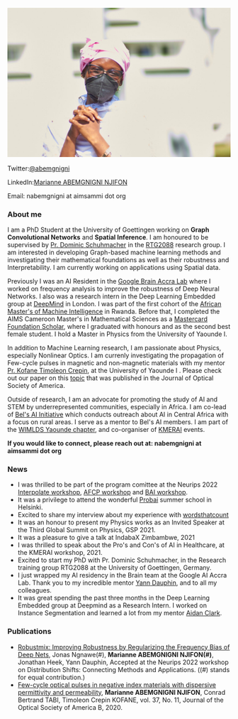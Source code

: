 
!["Nothing happens until something moves" (Albert Einstein.)](./pink_pic.jpg)

Twitter:[@abemgnigni](https://twitter.com/abemgnigni)

LinkedIn:[Marianne ABEMGNIGNI NJIFON](https://www.linkedin.com/in/marianne-abemgnigni-njifon-931142150/)

Email: nabemgnigni at aimsammi dot org

### About me
I am a PhD Student at the University of Goettingen working on **Graph Convolutional Networks** and **Spatial Inference**. I am honoured to be supervised by [Pr. Dominic Schuhmacher](http://www.dominic.schuhmacher.name/) in the [RTG2088](https://www.uni-goettingen.de/en/514290.html) research group. I am interested in developing Graph-based machine learning methods and investigating their mathematical foundations as well as their robustness and Interpretability. I am currently working on applications using Spatial data.

Previously I was an AI Resident in the [Google Brain Accra Lab]((https://research.google/locations/accra/)) where I worked on frequency analysis to improve the robustness of Deep Neural Networks. I also  was a research intern in the Deep Learning Embedded group at [DeepMind](https://www.deepmind.com/) in London. I was part of the first cohort of the [African Master's of Machine Intelligence](https://nexteinstein.org/aims-launches-first-of-its-kind-african-masters-in-machine-intelligence-at-rwanda-campus/) in Rwanda. Before that, I completed the AIMS Cameroon Master's in Mathematical Sciences as a [Mastercard Foundation Scholar](https://mastercardfdn.org/all/scholars/), where I graduated with honours and as the second best female student. I hold a Master in Physics from the University of Yaounde I. 

In addition to Machine Learning research, I am passionate about Physics, especially Nonlinear Optics. I am currenly investigating the propagation of Few-cycle pulses in magnetic and non-magnetic materials with my mentor [Pr. Kofane Timoleon Crepin](https://www.researchgate.net/profile/Timoleon-Crepin-Kofane), at the University of Yaounde I . Please check out our paper on this [topic](https://opg.optica.org/josab/abstract.cfm?uri=josab-37-11-a331) that was published in the Journal of Optical Society of America.

Outside of research, I am an advocate for promoting the study of AI and STEM by underrepresented communities, especially in Africa. I am co-lead of [Bel's AI Initiative](https://www.linkedin.com/company/79720797) which conducts outreach about AI in Central Africa with a focus on rural areas. I serve as a mentor to Bel's AI members. I am part of the [WIMLDS Yaounde chapter](http://wimlds.org/about-the-yaounde-team-2/), and co-organiser of [KMERAI](https://sites.google.com/view/kmerai-2021/home?authuser=0) events.

**If you would like to connect, please reach out at: nabemgnigni at aimsammi dot org**


### News
  - I was thrilled to be part of the program comittee at the Neurips 2022 [Interpolate workshop](https://sites.google.com/view/interpolation-workshop?pli=1), [AFCP workshop](https://www.afciworkshop.org/) and [BAI workshop](https://blackinai.github.io/#/workshop/bai2022).
  - It was a privilege to attend the wonderful [Probai](https://probabilistic.ai/) summer school in Helsinki.
  - Excited to share my interview about my experience with [wordsthatcount](https://wordsthatcount.org/women-in-machine-learning-abemgnigni-njifon-marianne/)
  - It was an honour to present my Physics works as an Invited Speaker at the Third Global Summit on Physics, GSP 2021.
  - It was a pleasure to give a talk at IndabaX Zimbambwe, 2021
  - I was thrilled to speak about the Pro's and Con's of AI in Healthcare, at the KMERAI workshop, 2021.
  - Excited to start my PhD with Pr. Dominic Schuhmacher, in the Research training group RTG2088 at the University of Goettingen, Germany.
  - I just wrapped my AI residency in the Brain team at the Google AI Accra Lab. Thank you to my incredible mentor [Yann Dauphin](https://www.dauphin.io/), and to all my colleagues.
  - It was great spending the past three months in the Deep Learning Embedded group at Deepmind as a Research Intern. I worked on Instance Segmentation and learned a lot from my mentor [Aidan Clark](https://www.linkedin.com/in/aidan-b-clark/).

### Publications
   - [Robustmix: Improving Robustness by Regularizing the Frequency Bias of Deep Nets](https://openreview.net/pdf?id=Na64z0YpOx),  Jonas Ngnawe(#), **Marianne ABEMGNIGNI NJIFON(#)**, Jonathan Heek, Yann Dauphin, Accepted at the Neurips 2022 workshop on Distribution Shifts: Connecting Methods and Applications. ((#) stands for equal contribution.)
   - [Few-cycle optical pulses in negative index materials with dispersive permittivity and permeability](https://opg.optica.org/josab/abstract.cfm?uri=josab-37-11-a331),  **Marianne ABEMGNIGNI NJIFON**, Conrad Bertrand TABI, Timoleon Crepin KOFANE, vol. 37, No. 11, Journal of the Optical Society of America B, 2020.

 
  
  

